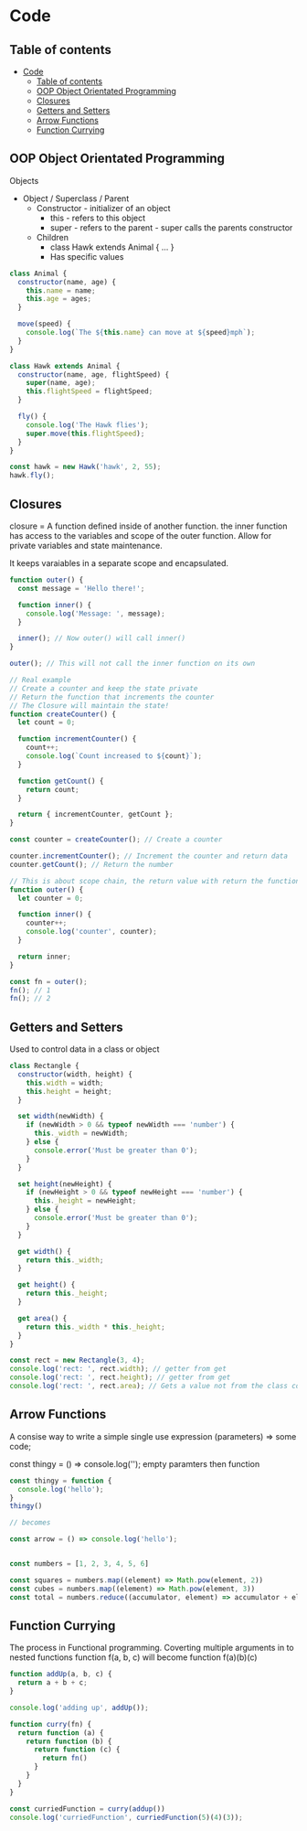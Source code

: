 # Code

## Table of contents

- [Code](#code)
  - [Table of contents](#table-of-contents)
  - [OOP Object Orientated Programming](#oop-object-orientated-programming)
  - [Closures](#closures)
  - [Getters and Setters](#getters-and-setters)
  - [Arrow Functions](#arrow-functions)
  - [Function Currying](#function-currying)

## OOP Object Orientated Programming

Objects

- Object / Superclass / Parent
  - Constructor - initializer of an object
    - this - refers to this object
    - super - refers to the parent - super calls the parents constructor
  - Children
    - class Hawk extends Animal { ... }
    - Has specific values

```javascript
class Animal {
  constructor(name, age) {
    this.name = name;
    this.age = ages;
  }

  move(speed) {
    console.log(`The ${this.name} can move at ${speed}mph`);
  }
}

class Hawk extends Animal {
  constructor(name, age, flightSpeed) {
    super(name, age);
    this.flightSpeed = flightSpeed;
  }

  fly() {
    console.log('The Hawk flies');
    super.move(this.flightSpeed);
  }
}

const hawk = new Hawk('hawk', 2, 55);
hawk.fly();
```

## Closures

closure = A function defined inside of another function.
the inner function has access to the variables and scope of the outer function.
Allow for private variables and state maintenance.

It keeps varaiables in a separate scope and encapsulated.

```javascript
function outer() {
  const message = 'Hello there!';

  function inner() {
    console.log('Message: ', message);
  }

  inner(); // Now outer() will call inner()
}

outer(); // This will not call the inner function on its own

// Real example
// Create a counter and keep the state private
// Return the function that increments the counter
// The Closure will maintain the state!
function createCounter() {
  let count = 0;

  function incrementCounter() {
    count++;
    console.log(`Count increased to ${count}`);
  }

  function getCount() {
    return count;
  }

  return { incrementCounter, getCount };
}

const counter = createCounter(); // Create a counter

counter.incrementCounter(); // Increment the counter and return data
counter.getCount(); // Return the number

// This is about scope chain, the return value with return the function AND its scope i.e the counter variable
function outer() {
  let counter = 0;

  function inner() {
    counter++;
    console.log('counter', counter);
  }

  return inner;
}

const fn = outer();
fn(); // 1
fn(); // 2
```

## Getters and Setters

Used to control data in a class or object

```javascript
class Rectangle {
  constructor(width, height) {
    this.width = width;
    this.height = height;
  }

  set width(newWidth) {
    if (newWidth > 0 && typeof newWidth === 'number') {
      this._width = newWidth;
    } else {
      console.error('Must be greater than 0');
    }
  }

  set height(newHeight) {
    if (newHeight > 0 && typeof newHeight === 'number') {
      this._height = newHeight;
    } else {
      console.error('Must be greater than 0');
    }
  }

  get width() {
    return this._width;
  }

  get height() {
    return this._height;
  }

  get area() {
    return this._width * this._height;
  }
}

const rect = new Rectangle(3, 4);
console.log('rect: ', rect.width); // getter from get
console.log('rect: ', rect.height); // getter from get
console.log('rect: ', rect.area); // Gets a value not from the class constructor
```

## Arrow Functions

A consise way to write a simple single use expression
(parameters) => some code;

const thingy = () => console.log('');
empty paramters then function

```javascript
const thingy = function {
  console.log('hello');
}
thingy()

// becomes

const arrow = () => console.log('hello');


const numbers = [1, 2, 3, 4, 5, 6]

const squares = numbers.map((element) => Math.pow(element, 2))
const cubes = numbers.map((element) => Math.pow(element, 3))
const total = numbers.reduce((accumulator, element) => accumulator + element)
```

## Function Currying

The process in Functional programming. Coverting multiple arguments in to nested functions
function f(a, b, c)  will become function f(a)(b)(c)

```javascript
function addUp(a, b, c) {
  return a + b + c;
}

console.log('adding up', addUp());

function curry(fn) {
  return function (a) {
    return function (b) {
      return function (c) {
        return fn()
      }
    }
  }
}

const curriedFunction = curry(addup())
console.log('curriedFunction', curriedFunction(5)(4)(3));
```